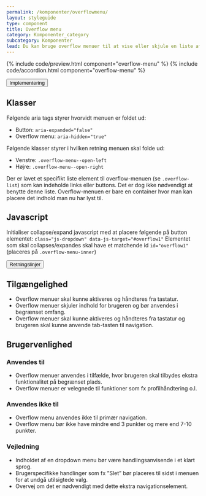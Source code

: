 ```yaml
---
permalink: /komponenter/overflowmenu/
layout: styleguide
type: component
title: Overflow menu
category: Komponenter_category
subcategory: Komponenter
lead: Du kan bruge overflow menuer til at vise eller skjule en liste af links eller knapper. Når brugeren klikker på menulinjen, folder listen sig ud. 
---
```


{% include code/preview.html component="overflow-menu" %}
{% include code/accordion.html component="overflow-menu" %}
<div class="accordion-bordered">
  <button class="button-unstyled accordion-button"
      aria-expanded="false" aria-controls="overflow-docs">
    Implementering
  </button>
  <div id="overflow-docs" aria-hidden="true" class="accordion-content">
    <section>
        <h2 class="h4">Klasser</h2>
        <p>Følgende aria tags styrer hvorvidt menuen er foldet ud:</p>
        <ul>
          <li>Button: <code>aria-expanded="false"</code></li>
          <li>Overflow menu: <code>aria-hidden="true"</code></li>
        </ul>
        <p>Følgende klasser styrer i hvilken retning menuen skal folde ud:</p>
        <ul>
          <li>Venstre: <code>.overflow-menu--open-left</code></li>
          <li>Højre: <code>.overflow-menu--open-right</code></li>
        </ul>
        <p>Der er lavet et specifikt liste element til overflow-menuen (se <code>.overflow-list</code>) som kan indeholde links eller buttons. Det er dog ikke nødvendigt at benytte denne liste. Overflow-menuen er bare en container hvor man kan placere det indhold man nu har lyst til.</p>
        <h2 class="h4">Javascript</h2>
        <p>Initialiser collapse/expand javascript med at placere følgende på button elementet: <code>class="js-dropdown" data-js-target="#overflow1"</code>
        Elementet som skal collapses/expandes skal have et matchende id <code>id="overflow1"</code> (placeres på <code>.overflow-menu-inner</code>)</p>
    </section>
  </div>
</div>


<div class="accordion-bordered accordion-docs">
  <button class="button-unstyled accordion-button"
      aria-expanded="true" aria-controls="overflow-docs-info">
    Retningslinjer
  </button>
  <div id="overflow-docs-info" class="accordion-content">
    <article>
      <section>
          <h2 class="h4">Tilgængelighed</h2>
          <ul>
              <li>Overflow menuer skal kunne aktiveres og håndteres fra tastatur.</li>
              <li>Overflow menuer skjuler indhold for brugeren og bør anvendes i begrænset omfang. </li>
              <li>Overflow menuer skal kunne aktiveres og håndteres fra tastatur og brugeren skal kunne anvende tab-tasten til navigation. </li>
          </ul>
      </section>
      <section>
          <h2 class="h4">Brugervenlighed</h2>
          <h3 class="h5">Anvendes til</h3>
          <ul>
              <li>Overflow menuer anvendes i tilfælde, hvor brugeren skal tilbydes ekstra funktionalitet på begrænset plads.</li>
              <li>Overflow menuer er velegnede til funktioner som fx profilhåndtering o.l.</li>
          </ul>
          <h3 class="h5">Anvendes ikke til</h3>
          <ul>
              <li>Overflow menu anvendes ikke til primær navigation.</li>
              <li>Overflow menu bør ikke have mindre end 3 punkter og mere end 7-10 punkter.</li>
          </ul>
          <h3 class="h5">Vejledning</h3>                
          <ul>
              <li>Indholdet af en dropdown menu bør være handlingsanvisende i et klart sprog.</li>
              <li>Brugerspecifikke handlinger som fx ”Slet” bør placeres til sidst i menuen for at undgå utilsigtede valg.</li>
              <li>Overvej om det er nødvendigt med dette ekstra navigationselement.</li>
          </ul>
      </section>
    </article>
  </div>
</div>


